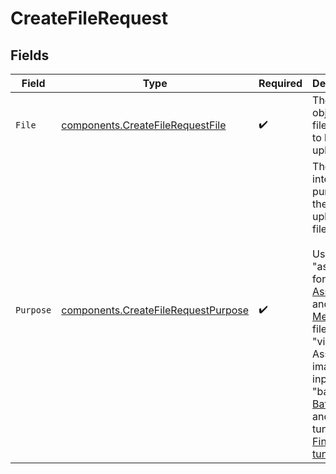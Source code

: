 # CreateFileRequest


## Fields

| Field                                                                                                                                                                                                                                                                                                                         | Type                                                                                                                                                                                                                                                                                                                          | Required                                                                                                                                                                                                                                                                                                                      | Description                                                                                                                                                                                                                                                                                                                   |
| ----------------------------------------------------------------------------------------------------------------------------------------------------------------------------------------------------------------------------------------------------------------------------------------------------------------------------- | ----------------------------------------------------------------------------------------------------------------------------------------------------------------------------------------------------------------------------------------------------------------------------------------------------------------------------- | ----------------------------------------------------------------------------------------------------------------------------------------------------------------------------------------------------------------------------------------------------------------------------------------------------------------------------- | ----------------------------------------------------------------------------------------------------------------------------------------------------------------------------------------------------------------------------------------------------------------------------------------------------------------------------- |
| `File`                                                                                                                                                                                                                                                                                                                        | [components.CreateFileRequestFile](../../models/components/createfilerequestfile.md)                                                                                                                                                                                                                                          | :heavy_check_mark:                                                                                                                                                                                                                                                                                                            | The File object (not file name) to be uploaded.<br/>                                                                                                                                                                                                                                                                          |
| `Purpose`                                                                                                                                                                                                                                                                                                                     | [components.CreateFileRequestPurpose](../../models/components/createfilerequestpurpose.md)                                                                                                                                                                                                                                    | :heavy_check_mark:                                                                                                                                                                                                                                                                                                            | The intended purpose of the uploaded file.<br/><br/>Use "assistants" for [Assistants](/docs/api-reference/assistants) and [Message](/docs/api-reference/messages) files, "vision" for Assistants image file inputs, "batch" for [Batch API](/docs/guides/batch), and "fine-tune" for [Fine-tuning](/docs/api-reference/fine-tuning).<br/> |